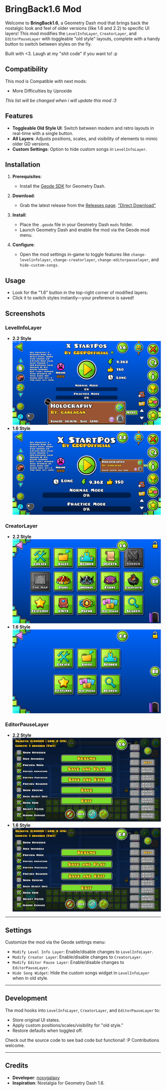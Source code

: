 # BringBack1.6 Mod

Welcome to **BringBack1.6**, a Geometry Dash mod that brings back the nostalgic look and feel of older versions (like 1.6 and 2.2) to specific UI layers! This mod modifies the `LevelInfoLayer`, `CreatorLayer`, and `EditorPauseLayer` with toggleable "old style" layouts, complete with a handy button to switch between styles on the fly.

Built with <3. Laugh at my "shit code" if you want to! :p

## Compatibility

This mod is Compatible with next mods:

- More Difficulties by Uproxide

*This list will be changed when i will update this mod :3*

## Features

- **Toggleable Old Style UI**: Switch between modern and retro layouts in real-time with a single button.
- **All Layers**: Adjusts positions, scales, and visibility of elements to mimic older GD versions.
- **Custom Settings**: Option to hide custom songs in `LevelInfoLayer`.

## Installation

1. **Prerequisites**:
   - Install the [Geode SDK](https://geode-sdk.org/) for Geometry Dash.

2. **Download**:
   - Grab the latest release from the [Releases page](https://github.com/noxygalaxy/bringback1.6/). ["Direct Download"](https://github.com/noxygalaxy/bringback1.6/releases/latest/download)

3. **Install**:
   - Place the `.geode` file in your Geometry Dash `mods` folder.
   - Launch Geometry Dash and enable the mod via the Geode mod menu.

4. **Configure**:
   - Open the mod settings in-game to toggle features like `change-levelinfolayer`, `change-creatorlayer`, `change-editorpauselayer`, and `hide-custom-songs`.


## Usage

- Look for the "1.6" button in the top-right corner of modified layers:
- Click it to switch styles instantly—your preference is saved!


## Screenshots

### LevelInfoLayer
- **2.2 Style**  
  ![LevelInfoLayer Modern](images/levelinfolayer_modern.png)
- **1.6 Style**  
  ![LevelInfoLayer Old](images/levelinfolayer_old.png)

### CreatorLayer
- **2.2 Style**  
  ![CreatorLayer Modern](images/creatorlayer_modern.png)
- **1.6 Style**  
  ![CreatorLayer Old](images/creatorlayer_old.png)

### EditorPauseLayer
- **2.2 Style**  
  ![EditorPauseLayer Modern](images/editorpauselayer_modern.png)
- **1.6 Style**  
  ![EditorPauseLayer Old](images/editorpauselayer_old.png)

---

## Settings

Customize the mod via the Geode settings menu:
- `Modify Level Info Layer`: Enable/disable changes to `LevelInfoLayer`.
- `Modify Creator Layer`: Enable/disable changes to `CreatorLayer`.
- `Modify Editor Pause Layer`: Enable/disable changes to `EditorPauseLayer`.
- `Hide Song Widget`: Hide the custom songs widget in `LevelInfoLayer` when in old style.

---

## Development

The mod hooks into `LevelInfoLayer`, `CreatorLayer`, and `EditorPauseLayer` to:
- Store original UI states.
- Apply custom positions/scales/visibility for "old style."
- Restore defaults when toggled off.

Check out the source code to see bad code but functional! :P Contributions welcome.

---

## Credits

- **Developer**: [noxygalaxy](https://github.com/noxygalaxy)
- **Inspiration**: Nostalgia for Geometry Dash 1.6.
